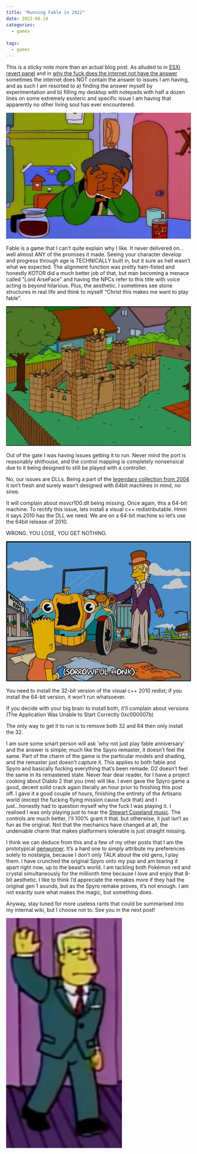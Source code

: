 ```yaml
---
title: "Running Fable in 2022"
date: 2022-06-19
categories:
  - games
  
tags:
  - games
---
```


This is a sticky note more than an actual blog post. As alluded to in [ESXi revert panel](https://onecloudemoji.github.io/labbing/esxi-revert-panel/) and in [why the fuck does the internet not have the answer](https://onecloudemoji.github.io/projects/model-location/) sometimes the internet does NOT contain the answer to issues I am having, and as such I am resorted to a) finding the answer myself by experimentation and b) filling my desktop with notepads with half a dozen lines on some extremely esoteric and specific issue I am having that apparently no other living soul has ever encountered.

![apu](/assets/images/fable/apu.jpg)

Fable is a game that I can’t quite explain why I like. It never delivered on…well almost ANY of the promises it made. Seeing your character develop and progress through age is TECHNICALLY built in, but it sure as hell wasn’t what we expected. The alignment function was pretty ham-fisted and honestly KOTOR did a much better job of that, but man becoming a menace called "Lord ArseFace" and having the NPCs refer to this title with voice acting is beyond hilarious. Plus, the aesthetic. I sometimes see stone structures in real life and think to myself "Christ this makes me want to play fable". 


![castle](/assets/images/fable/castle.png)

Out of the gate I was having issues getting it to run. Never mind the port is reasonably shithouse, and the control mapping is completely nonsensical due to it being designed to still be played with a controller. 

No, our issues are DLLs. Being a part of the [legendary collection from 2004](https://onecloudemoji.github.io/games/2004-gaming/) it isn’t fresh and surely wasn’t designed with 64bit machines in mind, no siree.

It will complain about msvcr100.dll being missing. Once again, this a 64-bit machine. To rectify this issue, lets install a visual c++ redistributable. Hmm it says 2010 has the DLL we need. We are on a 64-bit machine so let’s use the 64bit release of 2010.

WRONG. YOU LOSE, YOU GET NOTHING.

![wonka](/assets/images/fable/wonka.png)

You need to install the 32-bit version of the visual c++ 2010 redist; if you install the 64-bit version, it won’t run whatsoever.

If you decide with your big brain to install both, it’ll complain about versions (The Application Was Unable to Start Correctly 0xc000007b)

The only way to get it to run is to remove both 32 and 64 then only install the 32.

I am sure some smart person will ask 'why not just play fable anniversary' and the answer is simple; much like the Spyro remaster, it doesn’t feel the same. Part of the charm of the game is the particular models and shading, and the remaster just doesn’t capture it. This applies to both fable and Spyro and basically fucking everything that’s been remade. D2 doesn’t feel the same in its remastered state. Never fear dear reader, for I have a project cooking about Diablo 2 that you (me) will like. I even gave the Spyro game a good, decent solid crack again literally an hour prior to finishing this post off. I gave it a good couple of hours, finishing the entirety of the Artisans world (except the fucking flying mission cause fuck that) and I just...honestly had to question myself why the fuck I was playing it. I realised I was only playing just to hear the [Stewart Copeland music](https://www.youtube.com/watch?v=tQq6rXdFGwE). The controls are much better, I'll 100% grant it that. but otherwise, it just isn’t as fun as the original. Not that the mechanics have changed at all, the undeniable charm that makes platformers tolerable is just straight missing. 

I think we can deduce from this and a few of my other posts that I am the prototypical [genwunner](https://bulbapedia.bulbagarden.net/wiki/Appendix:Fan_terminology#Genwunner). It’s a hard one to simply attribute my preferences solely to nostalgia, because I don’t only TALK about the old gens, I play them. I have crunched the original Spyro onto my psp and am tearing it apart right now, up to the beast’s world. I am tackling both Pokémon red and crystal simultaneously for the millionth time because I love and enjoy that 8-bit aesthetic. I like to think I’d appreciate the remakes more if they had the original gen 1 sounds, but as the Spyro remake proves, it’s not enough. I am not exactly sure what makes the magic, but something does.

Anyway, stay tuned for more useless rants that could be summarised into my internal wiki, but I choose not to. See you in the next post!

![mcbain](/assets/images/fable/mcbain.jpg)



